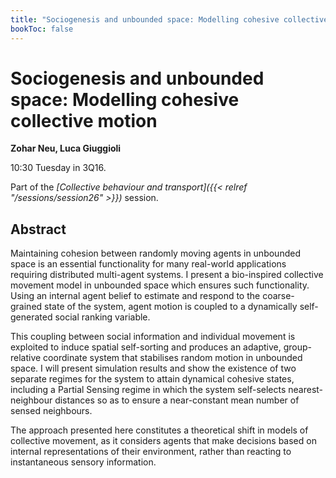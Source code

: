 ```yaml
---
title: "Sociogenesis and unbounded space: Modelling cohesive collective motion"
bookToc: false
---
```


# Sociogenesis and unbounded space: Modelling cohesive collective motion

**Zohar Neu, Luca Giuggioli**

10:30 Tuesday in 3Q16.

Part of the *[Collective behaviour and transport]({{< relref "/sessions/session26" >}})* session.

## Abstract

Maintaining cohesion between randomly moving agents in unbounded space is an essential functionality for many real-world applications requiring distributed multi-agent systems.
I present a bio-inspired collective movement model in unbounded space which ensures such functionality.
Using an internal agent belief to estimate and respond to the coarse-grained state of the system, agent motion is coupled to a dynamically self-generated social ranking variable.

This coupling between social information and individual movement is exploited to induce spatial self-sorting and produces an adaptive, group-relative coordinate system that stabilises random motion in unbounded space.
I will present simulation results and show the existence of two separate regimes for the system to attain dynamical cohesive states, including a Partial Sensing regime in which the system self-selects nearest-neighbour distances so as to ensure a near-constant mean number of sensed neighbours.

The approach presented here constitutes a theoretical shift in models of collective movement, as it considers agents that make decisions based on internal representations of their environment, rather than reacting to instantaneous sensory information.


